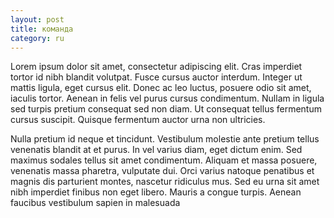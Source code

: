 ```yaml
---
layout: post
title: команда
category: ru
---
```



Lorem ipsum dolor sit amet, consectetur adipiscing elit. Cras imperdiet tortor id nibh blandit volutpat. Fusce cursus auctor interdum. Integer ut mattis ligula, eget cursus elit. Donec ac leo luctus, posuere odio sit amet, iaculis tortor. Aenean in felis vel purus cursus condimentum. Nullam in ligula sed turpis pretium consequat sed non diam. Ut consequat tellus fermentum cursus suscipit. Quisque fermentum auctor urna non ultricies.

Nulla pretium id neque et tincidunt. Vestibulum molestie ante pretium tellus venenatis blandit at et purus. In vel varius diam, eget dictum enim. Sed maximus sodales tellus sit amet condimentum. Aliquam et massa posuere, venenatis massa pharetra, vulputate dui. Orci varius natoque penatibus et magnis dis parturient montes, nascetur ridiculus mus. Sed eu urna sit amet nibh imperdiet finibus non eget libero. Mauris a congue turpis. Aenean faucibus vestibulum sapien in malesuada
